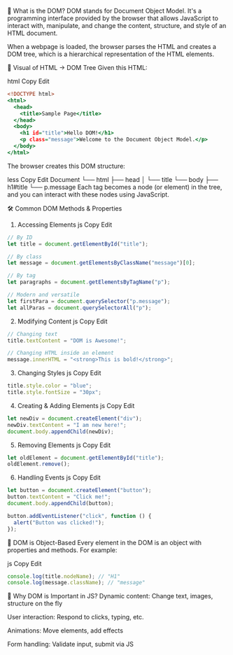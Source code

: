 🌳 What is the DOM?
DOM stands for Document Object Model. It's a programming interface provided by the browser that allows JavaScript to interact with, manipulate, and change the content, structure, and style of an HTML document.

When a webpage is loaded, the browser parses the HTML and creates a DOM tree, which is a hierarchical representation of the HTML elements.

📄 Visual of HTML → DOM Tree
Given this HTML:

html
Copy
Edit
```htm
<!DOCTYPE html>
<html>
  <head>
    <title>Sample Page</title>
  </head>
  <body>
    <h1 id="title">Hello DOM!</h1>
    <p class="message">Welcome to the Document Object Model.</p>
  </body>
</html>
```
The browser creates this DOM structure:

less
Copy
Edit
Document
 └── html
     ├── head
     │   └── title
     └── body
         ├── h1#title
         └── p.message
Each tag becomes a node (or element) in the tree, and you can interact with these nodes using JavaScript.

🛠️ Common DOM Methods & Properties
1. Accessing Elements
js
Copy
Edit
```javascript
// By ID
let title = document.getElementById("title");

// By class
let message = document.getElementsByClassName("message")[0];

// By tag
let paragraphs = document.getElementsByTagName("p");

// Modern and versatile
let firstPara = document.querySelector("p.message");
let allParas = document.querySelectorAll("p");
```
2. Modifying Content
js
Copy
Edit
```javascript
// Changing text
title.textContent = "DOM is Awesome!";

```
```javascript
// Changing HTML inside an element
message.innerHTML = "<strong>This is bold!</strong>";
```
3. Changing Styles
js
Copy
Edit
```javascript
title.style.color = "blue";
title.style.fontSize = "30px";
```
4. Creating & Adding Elements
js
Copy
Edit
```javascript
let newDiv = document.createElement("div");
newDiv.textContent = "I am new here!";
document.body.appendChild(newDiv);
```
5. Removing Elements
js
Copy
Edit
```javascript
let oldElement = document.getElementById("title");
oldElement.remove();
```
6. Handling Events
js
Copy
Edit
```javascript
let button = document.createElement("button");
button.textContent = "Click me!";
document.body.appendChild(button);

button.addEventListener("click", function () {
  alert("Button was clicked!");
});
```
🧠 DOM is Object-Based
Every element in the DOM is an object with properties and methods. For example:

js
Copy
Edit
```javascript
console.log(title.nodeName); // "H1"
console.log(message.className); // "message"
```
🧩 Why DOM is Important in JS?
Dynamic content: Change text, images, structure on the fly

User interaction: Respond to clicks, typing, etc.

Animations: Move elements, add effects

Form handling: Validate input, submit via JS

